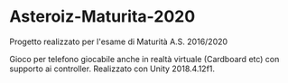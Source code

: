 # Asteroiz-Maturita-2020

Progetto realizzato per l'esame di Maturità A.S. 2016/2020

Gioco per telefono giocabile anche in realtà virtuale (Cardboard etc) con supporto ai controller.
Realizzato con Unity 2018.4.12f1.
